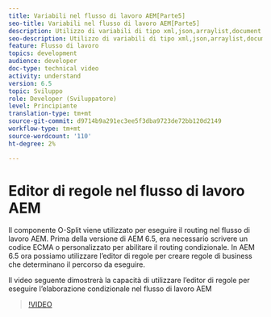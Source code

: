 ```yaml
---
title: Variabili nel flusso di lavoro AEM[Parte5]
seo-title: Variabili nel flusso di lavoro AEM[Parte5]
description: Utilizzo di variabili di tipo xml,json,arraylist,document nel flusso di lavoro aem
seo-description: Utilizzo di variabili di tipo xml,json,arraylist,document nel flusso di lavoro aem
feature: Flusso di lavoro
topics: development
audience: developer
doc-type: technical video
activity: understand
version: 6.5
topic: Sviluppo
role: Developer (Sviluppatore)
level: Principiante
translation-type: tm+mt
source-git-commit: d9714b9a291ec3ee5f3dba9723de72bb120d2149
workflow-type: tm+mt
source-wordcount: '110'
ht-degree: 2%

---
```



# Editor di regole nel flusso di lavoro AEM

Il componente O-Split viene utilizzato per eseguire il routing nel flusso di lavoro AEM. Prima della versione di AEM 6.5, era necessario scrivere un codice ECMA o personalizzato per abilitare il routing condizionale. In AEM 6.5 ora possiamo utilizzare l’editor di regole per creare regole di business che determinano il percorso da eseguire.

Il video seguente dimostrerà la capacità di utilizzare l’editor di regole per eseguire l’elaborazione condizionale nel flusso di lavoro AEM

>[!VIDEO](https://video.tv.adobe.com/v/26362/quality=9)
